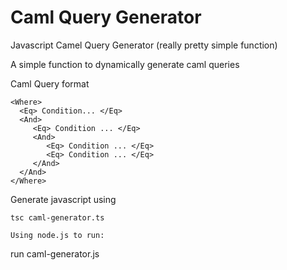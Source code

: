 # Caml Query Generator
Javascript Camel Query Generator (really pretty simple function)

A simple function to dynamically generate caml queries

Caml Query format 

```
<Where>
  <Eq> Condition... </Eq>
  <And>
     <Eq> Condition ... </Eq>
     <And>
        <Eq> Condition ... </Eq>
        <Eq> Condition ... </Eq>
     </And>
  </And>
</Where>
```

Generate javascript using

```
tsc caml-generator.ts

Using node.js to run:

```
run caml-generator.js
